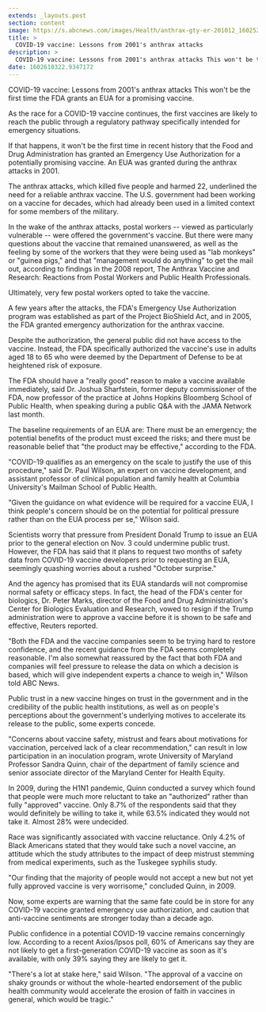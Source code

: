 ```yaml
--- 
extends: _layouts.post 
section: content 
image: https://s.abcnews.com/images/Health/anthrax-gty-er-201012_1602524217610_hpMain_16x9_992.jpg 
title: > 
  COVID-19 vaccine: Lessons from 2001's anthrax attacks 
description: > 
  COVID-19 vaccine: Lessons from 2001's anthrax attacks This won't be the first time the FDA grants an EUA for a promising vaccine.An EUA was granted during the anthrax attacks in 2001.The anthrax attacks, which killed five people and harmed 22, underlined the need for a reliable anthrax vaccine.In the wake of the anthrax attacks, postal workers -- viewed as particularly vulnerable -- were offered the government's vaccine.Public confidence in a potential COVID-19 vaccine remains concerningly low. 
date: 1602610322.9347172 
--- 
```

COVID-19 vaccine: Lessons from 2001's anthrax attacks This won't be the first time the FDA grants an EUA for a promising vaccine.

As the race for a COVID-19 vaccine continues, the first vaccines are likely to reach the public through a regulatory pathway specifically intended for emergency situations.

If that happens, it won't be the first time in recent history that the Food and Drug Administration has granted an Emergency Use Authorization for a potentially promising vaccine. An EUA was granted during the anthrax attacks in 2001.

The anthrax attacks, which killed five people and harmed 22, underlined the need for a reliable anthrax vaccine. The U.S. government had been working on a vaccine for decades, which had already been used in a limited context for some members of the military.

In the wake of the anthrax attacks, postal workers -- viewed as particularly vulnerable -- were offered the government's vaccine. But there were many questions about the vaccine that remained unanswered, as well as the feeling by some of the workers that they were being used as "lab monkeys" or "guinea pigs," and that "management would do anything" to get the mail out, according to findings in the 2008 report, The Anthrax Vaccine and Research: Reactions from Postal Workers and Public Health Professionals.

Ultimately, very few postal workers opted to take the vaccine.

A few years after the attacks, the FDA's Emergency Use Authorization program was established as part of the Project BioShield Act, and in 2005, the FDA granted emergency authorization for the anthrax vaccine.

Despite the authorization, the general public did not have access to the vaccine. Instead, the FDA specifically authorized the vaccine's use in adults aged 18 to 65 who were deemed by the Department of Defense to be at heightened risk of exposure.

The FDA should have a "really good" reason to make a vaccine available immediately, said Dr. Joshua Sharfstein, former deputy commissioner of the FDA, now professor of the practice at Johns Hopkins Bloomberg School of Public Health, when speaking during a public Q&A with the JAMA Network last month.

The baseline requirements of an EUA are: There must be an emergency; the potential benefits of the product must exceed the risks; and there must be reasonable belief that "the product may be effective," according to the FDA.

"COVID-19 qualifies as an emergency on the scale to justify the use of this procedure," said Dr. Paul Wilson, an expert on vaccine development, and assistant professor of clinical population and family health at Columbia University's Mailman School of Public Health.

"Given the guidance on what evidence will be required for a vaccine EUA, I think people's concern should be on the potential for political pressure rather than on the EUA process per se," Wilson said.

Scientists worry that pressure from President Donald Trump to issue an EUA prior to the general election on Nov. 3 could undermine public trust. However, the FDA has said that it plans to request two months of safety data from COVID-19 vaccine developers prior to requesting an EUA, seemingly quashing worries about a rushed "October surprise."

And the agency has promised that its EUA standards will not compromise normal safety or efficacy steps. In fact, the head of the FDA's center for biologics, Dr. Peter Marks, director of the Food and Drug Administration's Center for Biologics Evaluation and Research, vowed to resign if the Trump administration were to approve a vaccine before it is shown to be safe and effective, Reuters reported.

"Both the FDA and the vaccine companies seem to be trying hard to restore confidence, and the recent guidance from the FDA seems completely reasonable. I'm also somewhat reassured by the fact that both FDA and companies will feel pressure to release the data on which a decision is based, which will give independent experts a chance to weigh in," Wilson told ABC News.

Public trust in a new vaccine hinges on trust in the government and in the credibility of the public health institutions, as well as on people's perceptions about the government's underlying motives to accelerate its release to the public, some experts concede.

"Concerns about vaccine safety, mistrust and fears about motivations for vaccination, perceived lack of a clear recommendation," can result in low participation in an inoculation program, wrote University of Maryland Professor Sandra Quinn, chair of the department of family science and senior associate director of the Maryland Center for Health Equity.

In 2009, during the H1N1 pandemic, Quinn conducted a survey which found that people were much more reluctant to take an "authorized" rather than fully "approved" vaccine. Only 8.7% of the respondents said that they would definitely be willing to take it, while 63.5% indicated they would not take it. Almost 28% were undecided.

Race was significantly associated with vaccine reluctance. Only 4.2% of Black Americans stated that they would take such a novel vaccine, an attitude which the study attributes to the impact of deep mistrust stemming from medical experiments, such as the Tuskegee syphilis study.

"Our finding that the majority of people would not accept a new but not yet fully approved vaccine is very worrisome," concluded Quinn, in 2009.

Now, some experts are warning that the same fate could be in store for any COVID-19 vaccine granted emergency use authorization, and caution that anti-vaccine sentiments are stronger today than a decade ago.

Public confidence in a potential COVID-19 vaccine remains concerningly low. According to a recent Axios/Ipsos poll, 60% of Americans say they are not likely to get a first-generation COVID-19 vaccine as soon as it's available, with only 39% saying they are likely to get it.

"There's a lot at stake here," said Wilson. "The approval of a vaccine on shaky grounds or without the whole-hearted endorsement of the public health community would accelerate the erosion of faith in vaccines in general, which would be tragic."